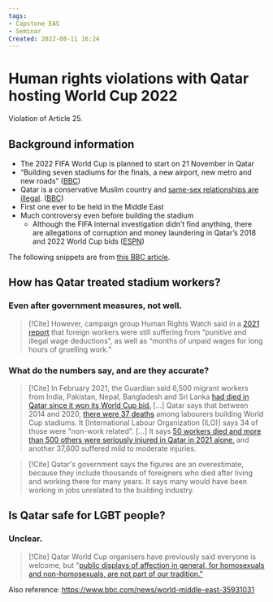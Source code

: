 ```yaml
---
tags:
- Capstone EAS
- Seminar 
Created: 2022-08-11 16:24  
---
```

# Human rights violations with Qatar hosting World Cup 2022 

Violation of Article 25. 

## Background information 
- The 2022 FIFA World Cup is planned to start on 21 November in Qatar
- “Building seven stadiums for the finals, a new airport, new metro and new roads” ([BBC](https://www.bbc.com/news/world-60867042))
- Qatar is a conservative Muslim country and [same-sex relationships are illegal](https://www.bbc.co.uk/news/world-43822234). ([BBC](https://www.bbc.com/news/world-60867042))
- First one ever to be held in the Middle East 
- Much controversy even before building the stadium 
	- Although the FIFA internal investigation didn’t find anything, there are allegations of corruption and money laundering in Qatar’s 2018 and 2022 World Cup bids ([ESPN](https://www.espn.com/soccer/fifa-world-cup/story/2468298/criminal-investigation-begins-into-)) 

The following snippets are from [this BBC article](https://redactionpolitics.com/2022/07/26/qatars-world-cup-2022-amnesty-human-rights/).

## How has Qatar treated stadium workers? 
### Even after government measures, not well. 
>[!Cite] However, campaign group Human Rights Watch said in a [2021 report](https://www.hrw.org/report/2020/08/24/how-can-we-work-without-wages/salary-abuses-facing-migrant-workers-ahead-qatars) that foreign workers were still suffering from “punitive and illegal wage deductions”, as well as “months of unpaid wages for long hours of gruelling work.”

### What do the numbers say, and are they accurate? 
>[!Cite] In February 2021, the Guardian said 6,500 migrant workers from India, Pakistan, Nepal, Bangladesh and Sri Lanka [had died in Qatar since it won its World Cup bid.](https://www.theguardian.com/global-development/2021/feb/23/revealed-migrant-worker-deaths-qatar-fifa-world-cup-2022) […] Qatar says that between 2014 and 2020, [there were 37 deaths](https://www.workerswelfare.qa/sites/default/files/reports_item/field_document/sixth-annual-workers-welfare-progress-report-december-2020-en.pdf) among labourers building World Cup stadiums. It [International Labour Organization (ILO)] says 34 of those were "non-work related". […] It says [50 workers died and more than 500 others were seriously injured in Qatar in 2021 alone,](https://www.ilo.org/beirut/projects/qatar-office/WCMS_828399/lang--en/index.htm) and another 37,600 suffered mild to moderate injuries.

>[!Cite] Qatar's government says the figures are an overestimate, because they include thousands of foreigners who died after living and working there for many years. It says many would have been working in jobs unrelated to the building industry.

## Is Qatar safe for LGBT people? 
### Unclear. 
>[!Cite] Qatar World Cup organisers have previously said everyone is welcome, but "[public displays of affection in general, for homosexuals and non-homosexuals, are not part of our tradition."](https://www.bbc.co.uk/sport/av/football/24077188)

Also reference: https://www.bbc.com/news/world-middle-east-35931031 